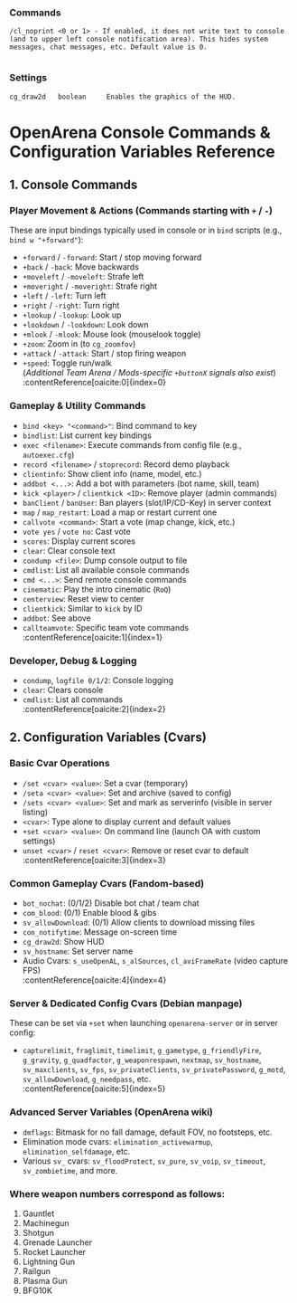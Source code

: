 
### Commands 

```
/cl_noprint <0 or 1> - If enabled, it does not write text to console (and to upper left console notification area). This hides system messages, chat messages, etc. Default value is 0.


```


### Settings

```
cg_draw2d 	boolean 	Enables the graphics of the HUD. 

```


# OpenArena Console Commands & Configuration Variables Reference

## 1. Console Commands

###  Player Movement & Actions (Commands starting with `+` / `-`)
These are input bindings typically used in console or in `bind` scripts (e.g., `bind w "+forward"`):
- `+forward` / `-forward`: Start / stop moving forward  
- `+back` / `-back`: Move backwards  
- `+moveleft` / `-moveleft`: Strafe left  
- `+moveright` / `-moveright`: Strafe right  
- `+left` / `-left`: Turn left  
- `+right` / `-right`: Turn right  
- `+lookup` / `-lookup`: Look up  
- `+lookdown` / `-lookdown`: Look down  
- `+mlook` / `-mlook`: Mouse look (mouselook toggle)  
- `+zoom`: Zoom in (to `cg_zoomfov`)  
- `+attack` / `-attack`: Start / stop firing weapon  
- `+speed`: Toggle run/walk  
(*Additional Team Arena / Mods-specific `+buttonX` signals also exist*)  
:contentReference[oaicite:0]{index=0}

###  Gameplay & Utility Commands
- `bind <key> "<command>"`: Bind command to key  
- `bindlist`: List current key bindings  
- `exec <filename>`: Execute commands from config file (e.g., `autoexec.cfg`)  
- `record <filename>` / `stoprecord`: Record demo playback  
- `clientinfo`: Show client info (name, model, etc.)  
- `addbot <...>`: Add a bot with parameters (bot name, skill, team)  
- `kick <player>` / `clientkick <ID>`: Remove player (admin commands)  
- `banClient` / `banUser`: Ban players (slot/IP/CD-Key) in server context  
- `map` / `map_restart`: Load a map or restart current one  
- `callvote <command>`: Start a vote (map change, kick, etc.)  
- `vote yes` / `vote no`: Cast vote  
- `scores`: Display current scores  
- `clear`: Clear console text  
- `condump <file>`: Dump console output to file  
- `cmdlist`: List all available console commands  
- `cmd <...>`: Send remote console commands  
- `cinematic`: Play the intro cinematic (`RoQ`)  
- `centerview`: Reset view to center  
- `clientkick`: Similar to `kick` by ID  
- `addbot`: See above  
- `callteamvote`: Specific team vote commands  
:contentReference[oaicite:1]{index=1}

###  Developer, Debug & Logging
- `condump`, `logfile 0/1/2`: Console logging  
- `clear`: Clears console  
- `cmdlist`: List all commands  
:contentReference[oaicite:2]{index=2}

## 2. Configuration Variables (Cvars)

###  Basic Cvar Operations
- `/set <cvar> <value>`: Set a cvar (temporary)  
- `/seta <cvar> <value>`: Set and archive (saved to config)  
- `/sets <cvar> <value>`: Set and mark as serverinfo (visible in server listing)  
- `<cvar>`: Type alone to display current and default values  
- `+set <cvar> <value>`: On command line (launch OA with custom settings)  
- `unset <cvar>` / `reset <cvar>`: Remove or reset cvar to default  
:contentReference[oaicite:3]{index=3}

###  Common Gameplay Cvars (Fandom-based)
- `bot_nochat`: (0/1/2) Disable bot chat / team chat  
- `com_blood`: (0/1) Enable blood & gibs  
- `sv_allowDownload`: (0/1) Allow clients to download missing files  
- `con_notifytime`: Message on-screen time  
- `cg_draw2d`: Show HUD  
- `sv_hostname`: Set server name  
- Audio Cvars: `s_useOpenAL`, `s_alSources`, `cl_aviFrameRate` (video capture FPS)  
:contentReference[oaicite:4]{index=4}

###  Server & Dedicated Config Cvars (Debian manpage)
These can be set via `+set` when launching `openarena-server` or in server config:
- `capturelimit`, `fraglimit`, `timelimit`, `g_gametype`, `g_friendlyFire`, `g_gravity`, `g_quadfactor`, `g_weaponrespawn`, `nextmap`, `sv_hostname`, `sv_maxclients`, `sv_fps`, `sv_privateClients`, `sv_privatePassword`, `g_motd`, `sv_allowDownload`, `g_needpass`, etc.  
:contentReference[oaicite:5]{index=5}

###  Advanced Server Variables (OpenArena wiki)
- `dmflags`: Bitmask for no fall damage, default FOV, no footsteps, etc.  
- Elimination mode cvars: `elimination_activewarmup`, `elimination_selfdamage`, etc.  
- Various `sv_` cvars: `sv_floodProtect`, `sv_pure`, `sv_voip`, `sv_timeout`, `sv_zombietime`, and more.  

### Where weapon numbers correspond as follows:

1. Gauntlet
2. Machinegun
3. Shotgun
4. Grenade Launcher
5. Rocket Launcher
6. Lightning Gun
7. Railgun
8. Plasma Gun
9. BFG10K
